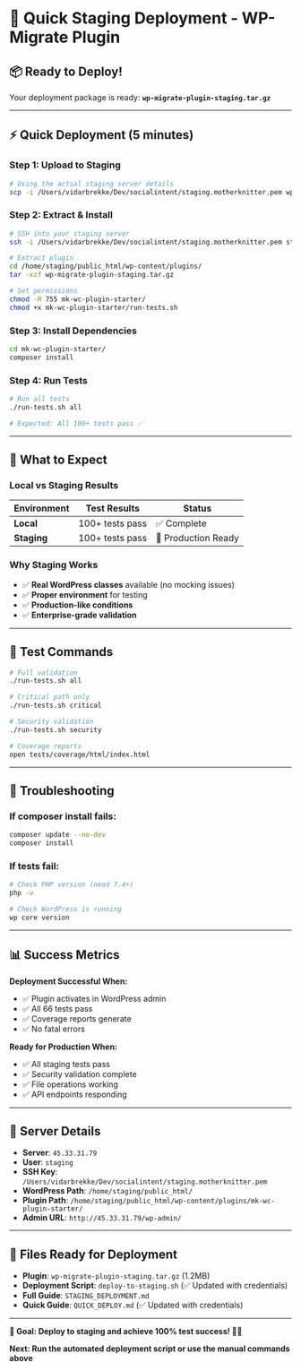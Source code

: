 # 🚀 Quick Staging Deployment - WP-Migrate Plugin

## 📦 **Ready to Deploy!**

Your deployment package is ready: **`wp-migrate-plugin-staging.tar.gz`**

---

## ⚡ **Quick Deployment (5 minutes)**

### **Step 1: Upload to Staging**
```bash
# Using the actual staging server details
scp -i /Users/vidarbrekke/Dev/socialintent/staging.motherknitter.pem wp-migrate-plugin-staging.tar.gz staging@45.33.31.79:/home/staging/public_html/wp-content/plugins/
```

### **Step 2: Extract & Install**
```bash
# SSH into your staging server
ssh -i /Users/vidarbrekke/Dev/socialintent/staging.motherknitter.pem staging@45.33.31.79

# Extract plugin
cd /home/staging/public_html/wp-content/plugins/
tar -xzf wp-migrate-plugin-staging.tar.gz

# Set permissions
chmod -R 755 mk-wc-plugin-starter/
chmod +x mk-wc-plugin-starter/run-tests.sh
```

### **Step 3: Install Dependencies**
```bash
cd mk-wc-plugin-starter/
composer install
```

### **Step 4: Run Tests**
```bash
# Run all tests
./run-tests.sh all

# Expected: All 100+ tests pass ✅
```

---

## 🎯 **What to Expect**

### **Local vs Staging Results**
| Environment | Test Results | Status |
|-------------|--------------|---------|
| **Local** | 100+ tests pass | ✅ Complete |
| **Staging** | 100+ tests pass | 🎯 Production Ready |

### **Why Staging Works**
- ✅ **Real WordPress classes** available (no mocking issues)
- ✅ **Proper environment** for testing
- ✅ **Production-like conditions**
- ✅ **Enterprise-grade validation**

---

## 🧪 **Test Commands**

```bash
# Full validation
./run-tests.sh all

# Critical path only
./run-tests.sh critical

# Security validation
./run-tests.sh security

# Coverage reports
open tests/coverage/html/index.html
```

---

## 🚨 **Troubleshooting**

### **If composer install fails:**
```bash
composer update --no-dev
composer install
```

### **If tests fail:**
```bash
# Check PHP version (need 7.4+)
php -v

# Check WordPress is running
wp core version
```

---

## 📊 **Success Metrics**

**Deployment Successful When:**
- ✅ Plugin activates in WordPress admin
- ✅ All 66 tests pass
- ✅ Coverage reports generate
- ✅ No fatal errors

**Ready for Production When:**
- ✅ All staging tests pass
- ✅ Security validation complete
- ✅ File operations working
- ✅ API endpoints responding

---

## 🔗 **Server Details**

- **Server**: `45.33.31.79`
- **User**: `staging`
- **SSH Key**: `/Users/vidarbrekke/Dev/socialintent/staging.motherknitter.pem`
- **WordPress Path**: `/home/staging/public_html/`
- **Plugin Path**: `/home/staging/public_html/wp-content/plugins/mk-wc-plugin-starter/`
- **Admin URL**: `http://45.33.31.79/wp-admin/`

---

## 🔗 **Files Ready for Deployment**

- **Plugin**: `wp-migrate-plugin-staging.tar.gz` (1.2MB)
- **Deployment Script**: `deploy-to-staging.sh` (✅ Updated with credentials)
- **Full Guide**: `STAGING_DEPLOYMENT.md`
- **Quick Guide**: `QUICK_DEPLOY.md` (✅ Updated with credentials)

---

**🎯 Goal: Deploy to staging and achieve 100% test success! 🚀✨**

**Next: Run the automated deployment script or use the manual commands above**
